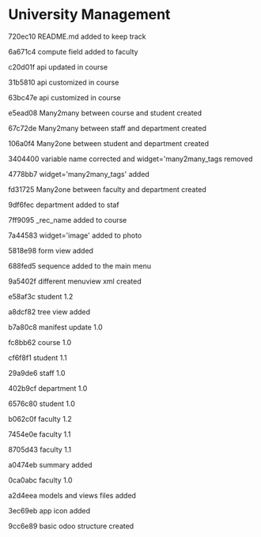 # University Management

720ec10 README.md added to keep track

6a671c4 compute field added to faculty

c20d01f api updated in course

31b5810 api customized in course

63bc47e api customized in course

e5ead08 Many2many between course and student created

67c72de Many2many between staff and department created

106a0f4 Many2one between student and department created

3404400 variable name corrected and widget='many2many_tags removed

4778bb7 widget='many2many_tags' added

fd31725 Many2one between faculty and department created

9df6fec department added to staf

7ff9095 _rec_name added to course

7a44583 widget='image' added to photo

5818e98 form view added

688fed5 sequence added to the main menu

9a5402f different menuview xml created

e58af3c student 1.2

a8dcf82 tree view added

b7a80c8 manifest update 1.0

fc8bb62 course 1.0

cf6f8f1 student 1.1

29a9de6 staff 1.0

402b9cf department 1.0

6576c80 student 1.0

b062c0f faculty 1.2

7454e0e faculty 1.1

8705d43 faculty 1.1

a0474eb summary added

0ca0abc faculty 1.0

a2d4eea models and views files added

3ec69eb app icon added

9cc6e89 basic odoo structure created
